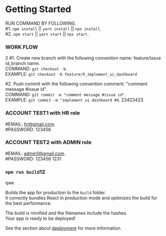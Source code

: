 # Getting Started

RUN COMMAND BY FOLLOWING.\
#1. `npm install` || `yarn install` || `npx install`.\
#2. `npm start` || `yarn start` || `npx start`.

### WORK FLOW
2
#1. Create new branch with the following convention name: feature/issue id_branch name.\
COMMAND: `git checkout -b`.\
EXAMPLE: `git checkout -b feature/9_implement_ui_dashboard`

#2. Push commit with the following convention comment: "comment message #issue id".\
COMMAND: `git commit -m "comment message #issue id"`.\
EXAMPLE: `git commit -m "implement ui dashboard #9`.
23423423
### ACCOUNT TEST1 with HR role

#EMAIL: hr@gmail.com.\
#PASSWORD: 123456

### ACCOUNT TEST2 with ADMIN role
#EMAIL: admin1@gmail.com.\
#PASSWORD: 123456
1231
### `npm run build`12
qwe

Builds the app for production to the `build` folder.\
It correctly bundles React in production mode and optimizes the build for the best performance.


The build is minified and the filenames include the hashes.\
Your app is ready to be deployed!

See the section about [deployment](https://facebook.github.io/create-react-app/docs/deployment) for more information.
